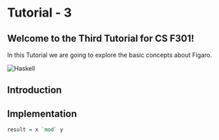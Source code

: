 # Tutorial - 3

## Welcome to the Third Tutorial for CS F301!
In this Tutorial we are going to explore the basic concepts about Figaro.

![Haskell]([https://miro.medium.com/v2/resize:fit:1166/1*-DMa8q1JrW7CG6imgITacA.png])

## Introduction

## Implementation

```Haskell
result = x `mod` y
```

